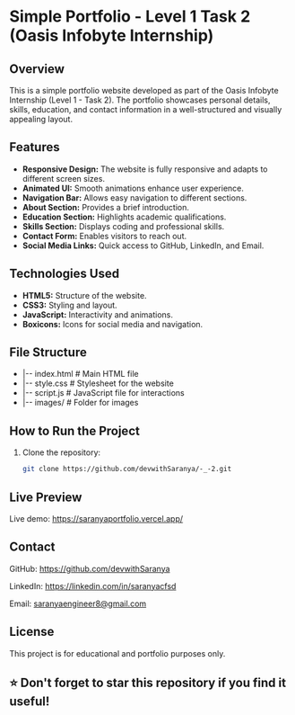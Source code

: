 # Simple Portfolio - Level 1 Task 2 (Oasis Infobyte Internship)

## Overview

This is a simple portfolio website developed as part of the Oasis Infobyte Internship (Level 1 - Task 2). The portfolio showcases personal details, skills, education, and contact information in a well-structured and visually appealing layout.

## Features

- **Responsive Design:** The website is fully responsive and adapts to different screen sizes.
- **Animated UI:** Smooth animations enhance user experience.
- **Navigation Bar:** Allows easy navigation to different sections.
- **About Section:** Provides a brief introduction.
- **Education Section:** Highlights academic qualifications.
- **Skills Section:** Displays coding and professional skills.
- **Contact Form:** Enables visitors to reach out.
- **Social Media Links:** Quick access to GitHub, LinkedIn, and Email.

## Technologies Used

- **HTML5:** Structure of the website.
- **CSS3:** Styling and layout.
- **JavaScript:** Interactivity and animations.
- **Boxicons:** Icons for social media and navigation.

## File Structure
- |-- index.html        # Main HTML file
- |-- style.css         # Stylesheet for the website
- |-- script.js         # JavaScript file for interactions
- |-- images/           # Folder for images


## How to Run the Project

1. Clone the repository:
   ```bash
   git clone https://github.com/devwithSaranya/-_-2.git

## Live Preview
Live demo: https://saranyaportfolio.vercel.app/

## Contact
GitHub: https://github.com/devwithSaranya

LinkedIn: https://linkedin.com/in/saranyacfsd

Email: saranyaengineer8@gmail.com

## License
This project is for educational and portfolio purposes only.

## ⭐ Don't forget to star this repository if you find it useful!


